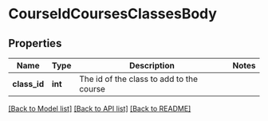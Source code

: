 # CourseIdCoursesClassesBody

## Properties
Name | Type | Description | Notes
------------ | ------------- | ------------- | -------------
**class_id** | **int** | The id of the class to add to the course | 

[[Back to Model list]](../README.md#documentation-for-models) [[Back to API list]](../README.md#documentation-for-api-endpoints) [[Back to README]](../README.md)

